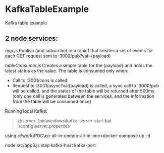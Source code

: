 # KafkaTableExample
Kafka table example
 
## 2 node services:
_app.js_
Publish (and subscribe) to a topic1 that creates a set of events for each GET request sent to :3000/pub?val={payload}
 
_tableConsumer.js_
Creates a simple table for the {payload} and holds the latest status as the value. The table is consumed only when:
* Call to :3001/cons is called
* Request to :3001/async?val{payload} is called, a sync call to :3000/pub will be called, and the status of the table will be returned after 500ms. (only one call is generated between the services, and the information from the table will be consumed once)

Running local Kafka:
> zkserver
> .\bin\windows\kafka-server-start.bat .\config\server.properties


using c:\work\POC\cp-all-in-one\cp-all-in-one>docker-compose up -d


node src/app3.js step kafka-host kafka-port
 
 